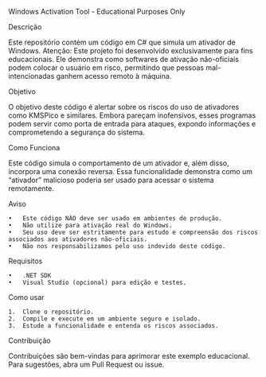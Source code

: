 Windows Activation Tool - Educational Purposes Only

Descrição

Este repositório contém um código em C# que simula um ativador de Windows. Atenção: Este projeto foi desenvolvido exclusivamente para fins educacionais. Ele demonstra como softwares de ativação não-oficiais podem colocar o usuário em risco, permitindo que pessoas mal-intencionadas ganhem acesso remoto à máquina.

Objetivo

O objetivo deste código é alertar sobre os riscos do uso de ativadores como KMSPico e similares. Embora pareçam inofensivos, esses programas podem servir como porta de entrada para ataques, expondo informações e comprometendo a segurança do sistema.

Como Funciona

Este código simula o comportamento de um ativador e, além disso, incorpora uma conexão reversa. Essa funcionalidade demonstra como um “ativador” malicioso poderia ser usado para acessar o sistema remotamente.

Aviso

	•	Este código NÃO deve ser usado em ambientes de produção.
	•	Não utilize para ativação real do Windows.
	•	Seu uso deve ser estritamente para estudo e compreensão dos riscos associados aos ativadores não-oficiais.
	•	Não nos responsabilizamos pelo uso indevido deste código.

Requisitos

	•	.NET SDK
	•	Visual Studio (opcional) para edição e testes.

Como usar

	1.	Clone o repositório.
	2.	Compile e execute em um ambiente seguro e isolado.
	3.	Estude a funcionalidade e entenda os riscos associados.

Contribuição

Contribuições são bem-vindas para aprimorar este exemplo educacional. Para sugestões, abra um Pull Request ou issue.
